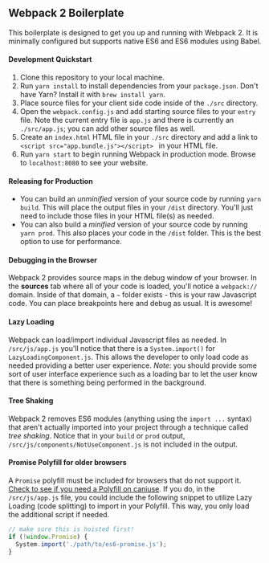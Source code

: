 ## Webpack 2 Boilerplate

This boilerplate is designed to get you up and running with Webpack 2. It is minimally configured but supports native ES6 and ES6 modules using Babel.

#### Development Quickstart

1. Clone this repository to your local machine.
2. Run `yarn install` to install dependencies from your `package.json`. Don't have Yarn? Install it with `brew install yarn`.
3. Place source files for your client side code inside of the `./src` directory. 
4. Open the `webpack.config.js` and add starting source files to your `entry` file. Note the current entry file is `app.js` and there is currently an `./src/app.js`; you can add other source files as well.
5. Create an `index.html` HTML file in your `./src` directory and add a link to `<script src="app.bundle.js"></script>
` in your HTML file.
6. Run `yarn start` to begin running Webpack in production mode. Browse to `localhost:8080` to see your website.

#### Releasing for Production

* You can build an _unminified_ version of your source code by running `yarn build`. This will place the output files in your `/dist` directory. You'll just need to include those files in your HTML file(s) as needed.
* You can also build a _minified_ version of your source code by running `yarn prod`. This also places your code in the `/dist` folder. This is the best option to use for performance.

#### Debugging in the Browser

Webpack 2 provides source maps in the debug window of your browser. In the **sources** tab where all of your code is loaded, you'll notice a `webpack://` domain. Inside of that domain, a `~` folder exists - this is your raw Javascript code. You can place breakpoints here and debug as usual. It is awesome!

#### Lazy Loading

Webpack can load/import individual Javascript files as needed. In `/src/js/app.js` you'll notice that there is a `System.import()` for `LazyLoadingComponent.js`. This allows the developer to only load code as needed providing a better user experience. _Note_: you should provide some sort of user interface experience such as a loading bar to let the user know that there is something being performed in the background. 

#### Tree Shaking

Webpack 2 removes ES6 modules (anything using the `import ...` syntax) that aren't actually imported into your project through a technique called _tree shaking_. Notice that in your `build` or `prod` output, `/src/js/components/NotUseComponent.js` is not included in the output.

#### Promise Polyfill for older browsers

A `Promise` polyfill must be included for browsers that do not support it. [Check to see if you need a Polyfill on caniuse](http://caniuse.com/#feat=promises). If you do, in the `/src/js/app.js` file, you could include the following snippet to utilize Lazy Loading (code splitting) to import in your Polyfill. This way, you only load the additional script if needed.

```javascript
// make sure this is hoisted first!
if (!window.Promise) {
  System.import('./path/to/es6-promise.js');
}
```